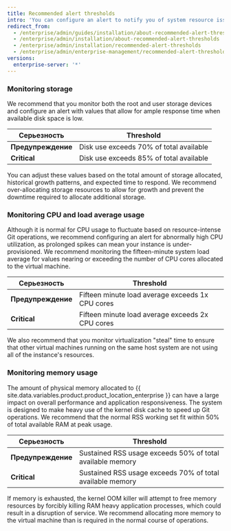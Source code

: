 ```yaml
---
title: Recommended alert thresholds
intro: 'You can configure an alert to notify you of system resource issues before they affect your {{ site.data.variables.product.prodname_ghe_server }} appliance''s performance.'
redirect_from:
  - /enterprise/admin/guides/installation/about-recommended-alert-thresholds/
  - /enterprise/admin/installation/about-recommended-alert-thresholds
  - /enterprise/admin/installation/recommended-alert-thresholds
  - /enterprise/admin/enterprise-management/recommended-alert-thresholds
versions:
  enterprise-server: '*'
---
```


### Monitoring storage

We recommend that you monitor both the root and user storage devices and configure an alert with values that allow for ample response time when available disk space is low.

| Серьезность        | Threshold                               |
| ------------------ | --------------------------------------- |
| **Предупреждение** | Disk use exceeds 70% of total available |
| **Critical**       | Disk use exceeds 85% of total available |

You can adjust these values based on the total amount of storage allocated, historical growth patterns, and expected time to respond. We recommend over-allocating storage resources to allow for growth and prevent the downtime required to allocate additional storage.

### Monitoring CPU and load average usage

Although it is normal for CPU usage to fluctuate based on resource-intense Git operations, we recommend configuring an alert for abnormally high CPU utilization, as prolonged spikes can mean your instance is under-provisioned. We recommend monitoring the fifteen-minute system load average for values nearing or exceeding the number of CPU cores allocated to the virtual machine.

| Серьезность        | Threshold                                        |
| ------------------ | ------------------------------------------------ |
| **Предупреждение** | Fifteen minute load average exceeds 1x CPU cores |
| **Critical**       | Fifteen minute load average exceeds 2x CPU cores |

We also recommend that you monitor virtualization "steal" time to ensure that other virtual machines running on the same host system are not using all of the instance's resources.

### Monitoring memory usage

The amount of physical memory allocated to {{ site.data.variables.product.product_location_enterprise }} can have a large impact on overall performance and application responsiveness. The system is designed to make heavy use of the kernel disk cache to speed up Git operations. We recommend that the normal RSS working set fit within 50% of total available RAM at peak usage.

| Серьезность        | Threshold                                                 |
| ------------------ | --------------------------------------------------------- |
| **Предупреждение** | Sustained RSS usage exceeds 50% of total available memory |
| **Critical**       | Sustained RSS usage exceeds 70% of total available memory |

If memory is exhausted, the kernel OOM killer will attempt to free memory resources by forcibly killing RAM heavy application processes, which could result in a disruption of service. We recommend allocating more memory to the virtual machine than is required in the normal course of operations.

